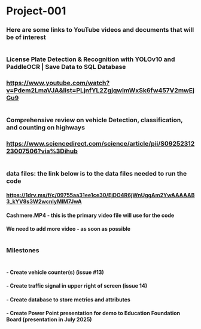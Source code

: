 # Project-001
### Here are some links to YouTube videos and documents that will be of interest
#
### License Plate Detection & Recognition with YOLOv10 and PaddleOCR | Save Data to SQL Database
### https://www.youtube.com/watch?v=Pdem2LmaVJA&list=PLjnfYL2ZgjqwImWxSk6fw457V2mwEjGu9
#
#
### Comprehensive review on vehicle Detection, classification, and counting on highways
### https://www.sciencedirect.com/science/article/pii/S0925231223007506?via%3Dihub
#
#
### data files: the link below is to the data files needed to run the code
#### https://1drv.ms/f/c/09755aa31ee1ce30/EjDO4R6jWnUggAm2YwAAAAAB3_kYV8s3W2wcnlyMlM7JwA
#### Cashmere.MP4 - this is the primary video file will use for the code
#### We need to add more video - as soon as possible
#
#
### Milestones
#
#### - Create vehicle counter(s) (issue #13)
#### - Create traffic signal in upper right of screen (issue 14)
#### - Create database to store metrics and attributes
#### - Create Power Point presentation for demo to Education Foundation Board (presentation in July 2025)
#


